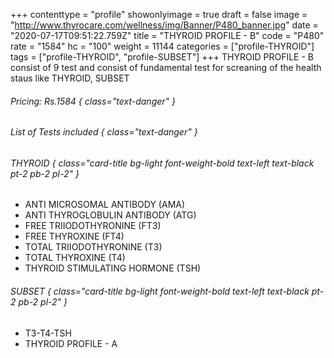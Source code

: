 +++
contenttype = "profile"
showonlyimage = true
draft = false
image = "http://www.thyrocare.com/wellness/img/Banner/P480_banner.jpg"
date = "2020-07-17T09:51:22.759Z"
title = "THYROID PROFILE - B"
code = "P480"
rate = "1584"
hc = "100"
weight = 11144
categories = ["profile-THYROID"]
tags = ["profile-THYROID", "profile-SUBSET"]
+++
THYROID PROFILE - B consist of 9 test and consist of fundamental test for screaning of the health staus like THYROID, SUBSET
<!--more-->
###### Pricing: Rs.1584 { class="text-danger" }

###### List of Tests included { class="text-danger" }

###### THYROID { class="card-title bg-light font-weight-bold text-left text-black pt-2 pb-2 pl-2" } 
* ANTI MICROSOMAL ANTIBODY (AMA)
* ANTI THYROGLOBULIN ANTIBODY (ATG)
* FREE TRIIODOTHYRONINE (FT3)
* FREE THYROXINE (FT4)
* TOTAL TRIIODOTHYRONINE (T3)
* TOTAL THYROXINE (T4)
* THYROID STIMULATING HORMONE (TSH)
###### SUBSET { class="card-title bg-light font-weight-bold text-left text-black pt-2 pb-2 pl-2" } 
* T3-T4-TSH
* THYROID PROFILE - A
